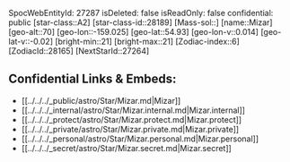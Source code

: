 ﻿---
location: [54.93,159.025,70]
type: Star
tags:
- astro/Star

---
SpocWebEntityId: 27287
isDeleted: false
isReadOnly: false
confidential: public
[star-class::A2]
[star-class-id::28189]
[Mass-sol::]
[name::Mizar]
[geo-alt::70]
[geo-lon::-159.025]
[geo-lat::54.93]
[geo-lon-v::0.014]
[geo-lat-v::-0.02]
[bright-min::21]
[bright-max::21]
[Zodiac-index::6]
[ZodiacId::28165]
[NextStarId::27264]



## Confidential Links & Embeds: 
- [[../../../_public/astro/Star/Mizar.md|Mizar]] 
- [[../../../_internal/astro/Star/Mizar.internal.md|Mizar.internal]] 
- [[../../../_protect/astro/Star/Mizar.protect.md|Mizar.protect]] 
- [[../../../_private/astro/Star/Mizar.private.md|Mizar.private]] 
- [[../../../_personal/astro/Star/Mizar.personal.md|Mizar.personal]] 
- [[../../../_secret/astro/Star/Mizar.secret.md|Mizar.secret]] 
